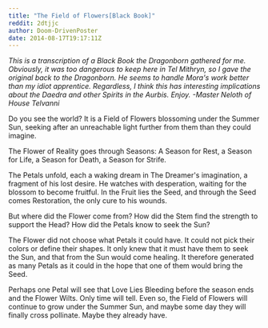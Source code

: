 ```yaml
---
title: "The Field of Flowers[Black Book]"
reddit: 2dtjjc
author: Doom-DrivenPoster
date: 2014-08-17T19:17:11Z
---
```


*This is a transcription of a Black Book the Dragonborn gathered for me. Obviously, it was too dangerous to keep here in Tel Mithryn, so I gave the original back to the Dragonborn. He seems to handle Mora's work better than my idiot apprentice. Regardless, I think this has interesting implications about the Daedra and other Spirits in the Aurbis. Enjoy.
-Master Neloth of House Telvanni*

Do you see the world? It is a Field of Flowers blossoming under the Summer Sun, seeking after an unreachable light further from them than they could imagine.

The Flower of Reality goes through Seasons: A Season for Rest, a Season for Life, a Season for Death, a Season for Strife.

The Petals unfold, each a waking dream in The Dreamer's imagination, a fragment of his lost desire. He watches with desperation, waiting for the blossom to become fruitful. In the Fruit lies the Seed, and through the Seed comes Restoration, the only cure to his wounds. 

But where did the Flower come from? How did the Stem find the strength to support the Head? How did the Petals know to seek the Sun? 

The Flower did not choose what Petals it could have. It could not pick their colors or define their shapes. It only knew that it must have them to seek the Sun, and that from the Sun would come healing. It therefore generated as many Petals as it could in the hope that one of them would bring the Seed.

Perhaps one Petal will see that Love Lies Bleeding before the season ends and the Flower Wilts. Only time will tell. Even so, the Field of Flowers will continue to grow under the Summer Sun, and maybe some day they will finally cross pollinate. Maybe they already have. 
